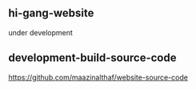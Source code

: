 ## hi-gang-website
under development 
## development-build-source-code
https://github.com/maazinalthaf/website-source-code
